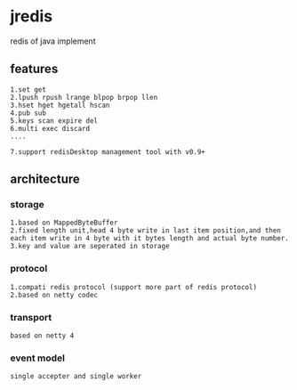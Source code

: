 # jredis
redis of java implement

## features
  
    1.set get
    2.lpush rpush lrange blpop brpop llen
    3.hset hget hgetall hscan
    4.pub sub
    5.keys scan expire del
    6.multi exec discard
    ....
    
    7.support redisDesktop management tool with v0.9+
    
## architecture
### storage
    1.based on MappedByteBuffer
    2.fixed length unit,head 4 byte write in last item position,and then each item write in 4 byte with it bytes length and actual byte number.
    3.key and value are seperated in storage
### protocol
    1.compati redis protocol (support more part of redis protocol)
    2.based on netty codec
### transport
    based on netty 4
### event model
    single accepter and single worker
